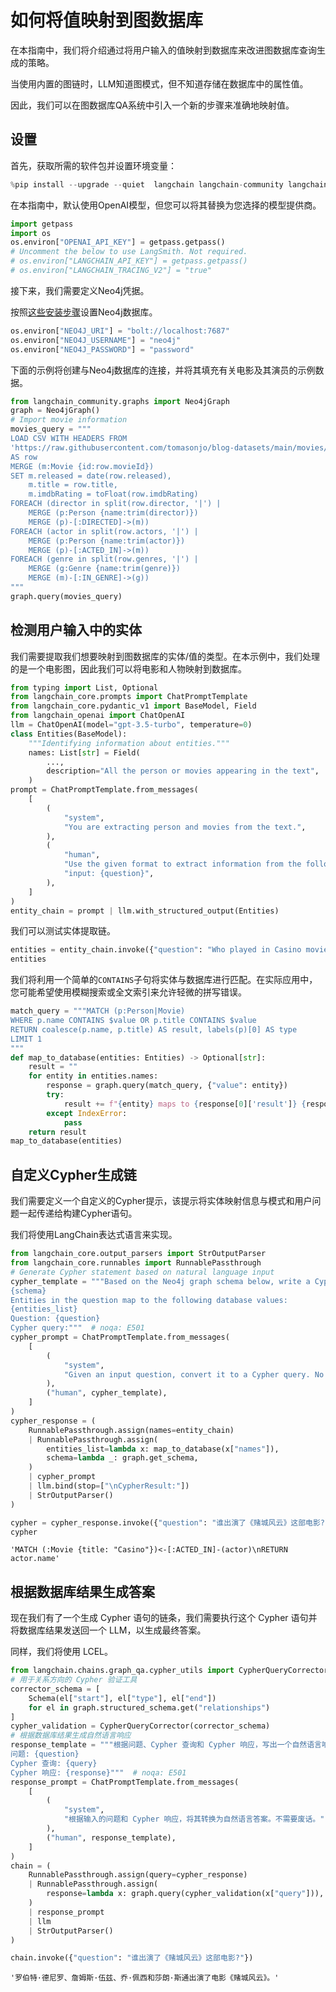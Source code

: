 # 如何将值映射到图数据库

在本指南中，我们将介绍通过将用户输入的值映射到数据库来改进图数据库查询生成的策略。

当使用内置的图链时，LLM知道图模式，但不知道存储在数据库中的属性值。

因此，我们可以在图数据库QA系统中引入一个新的步骤来准确地映射值。

## 设置

首先，获取所需的软件包并设置环境变量：

```python
%pip install --upgrade --quiet  langchain langchain-community langchain-openai neo4j
```

在本指南中，默认使用OpenAI模型，但您可以将其替换为您选择的模型提供商。

```python
import getpass
import os
os.environ["OPENAI_API_KEY"] = getpass.getpass()
# Uncomment the below to use LangSmith. Not required.
# os.environ["LANGCHAIN_API_KEY"] = getpass.getpass()
# os.environ["LANGCHAIN_TRACING_V2"] = "true"
```

接下来，我们需要定义Neo4j凭据。

按照[这些安装步骤](https://neo4j.com/docs/operations-manual/current/installation/)设置Neo4j数据库。

```python
os.environ["NEO4J_URI"] = "bolt://localhost:7687"
os.environ["NEO4J_USERNAME"] = "neo4j"
os.environ["NEO4J_PASSWORD"] = "password"
```

下面的示例将创建与Neo4j数据库的连接，并将其填充有关电影及其演员的示例数据。

```python
from langchain_community.graphs import Neo4jGraph
graph = Neo4jGraph()
# Import movie information
movies_query = """
LOAD CSV WITH HEADERS FROM 
'https://raw.githubusercontent.com/tomasonjo/blog-datasets/main/movies/movies_small.csv'
AS row
MERGE (m:Movie {id:row.movieId})
SET m.released = date(row.released),
    m.title = row.title,
    m.imdbRating = toFloat(row.imdbRating)
FOREACH (director in split(row.director, '|') | 
    MERGE (p:Person {name:trim(director)})
    MERGE (p)-[:DIRECTED]->(m))
FOREACH (actor in split(row.actors, '|') | 
    MERGE (p:Person {name:trim(actor)})
    MERGE (p)-[:ACTED_IN]->(m))
FOREACH (genre in split(row.genres, '|') | 
    MERGE (g:Genre {name:trim(genre)})
    MERGE (m)-[:IN_GENRE]->(g))
"""
graph.query(movies_query)
```

## 检测用户输入中的实体

我们需要提取我们想要映射到图数据库的实体/值的类型。在本示例中，我们处理的是一个电影图，因此我们可以将电影和人物映射到数据库。

```python
from typing import List, Optional
from langchain_core.prompts import ChatPromptTemplate
from langchain_core.pydantic_v1 import BaseModel, Field
from langchain_openai import ChatOpenAI
llm = ChatOpenAI(model="gpt-3.5-turbo", temperature=0)
class Entities(BaseModel):
    """Identifying information about entities."""
    names: List[str] = Field(
        ...,
        description="All the person or movies appearing in the text",
    )
prompt = ChatPromptTemplate.from_messages(
    [
        (
            "system",
            "You are extracting person and movies from the text.",
        ),
        (
            "human",
            "Use the given format to extract information from the following "
            "input: {question}",
        ),
    ]
)
entity_chain = prompt | llm.with_structured_output(Entities)
```

我们可以测试实体提取链。

```python
entities = entity_chain.invoke({"question": "Who played in Casino movie?"})
entities
```

我们将利用一个简单的`CONTAINS`子句将实体与数据库进行匹配。在实际应用中，您可能希望使用模糊搜索或全文索引来允许轻微的拼写错误。

```python
match_query = """MATCH (p:Person|Movie)
WHERE p.name CONTAINS $value OR p.title CONTAINS $value
RETURN coalesce(p.name, p.title) AS result, labels(p)[0] AS type
LIMIT 1
"""
def map_to_database(entities: Entities) -> Optional[str]:
    result = ""
    for entity in entities.names:
        response = graph.query(match_query, {"value": entity})
        try:
            result += f"{entity} maps to {response[0]['result']} {response[0]['type']} in database\n"
        except IndexError:
            pass
    return result
map_to_database(entities)
```

## 自定义Cypher生成链

我们需要定义一个自定义的Cypher提示，该提示将实体映射信息与模式和用户问题一起传递给构建Cypher语句。

我们将使用LangChain表达式语言来实现。

```python
from langchain_core.output_parsers import StrOutputParser
from langchain_core.runnables import RunnablePassthrough
# Generate Cypher statement based on natural language input
cypher_template = """Based on the Neo4j graph schema below, write a Cypher query that would answer the user's question:
{schema}
Entities in the question map to the following database values:
{entities_list}
Question: {question}
Cypher query:"""  # noqa: E501
cypher_prompt = ChatPromptTemplate.from_messages(
    [
        (
            "system",
            "Given an input question, convert it to a Cypher query. No pre-amble.",
        ),
        ("human", cypher_template),
    ]
)
cypher_response = (
    RunnablePassthrough.assign(names=entity_chain)
    | RunnablePassthrough.assign(
        entities_list=lambda x: map_to_database(x["names"]),
        schema=lambda _: graph.get_schema,
    )
    | cypher_prompt
    | llm.bind(stop=["\nCypherResult:"])
    | StrOutputParser()
)
```

```python
cypher = cypher_response.invoke({"question": "谁出演了《赌城风云》这部电影?"})
cypher
```

```output
'MATCH (:Movie {title: "Casino"})<-[:ACTED_IN]-(actor)\nRETURN actor.name'
```

## 根据数据库结果生成答案

现在我们有了一个生成 Cypher 语句的链条，我们需要执行这个 Cypher 语句并将数据库结果发送回一个 LLM，以生成最终答案。

同样，我们将使用 LCEL。

```python
from langchain.chains.graph_qa.cypher_utils import CypherQueryCorrector, Schema
# 用于关系方向的 Cypher 验证工具
corrector_schema = [
    Schema(el["start"], el["type"], el["end"])
    for el in graph.structured_schema.get("relationships")
]
cypher_validation = CypherQueryCorrector(corrector_schema)
# 根据数据库结果生成自然语言响应
response_template = """根据问题、Cypher 查询和 Cypher 响应，写出一个自然语言响应：
问题: {question}
Cypher 查询: {query}
Cypher 响应: {response}"""  # noqa: E501
response_prompt = ChatPromptTemplate.from_messages(
    [
        (
            "system",
            "根据输入的问题和 Cypher 响应，将其转换为自然语言答案。不需要废话。",
        ),
        ("human", response_template),
    ]
)
chain = (
    RunnablePassthrough.assign(query=cypher_response)
    | RunnablePassthrough.assign(
        response=lambda x: graph.query(cypher_validation(x["query"])),
    )
    | response_prompt
    | llm
    | StrOutputParser()
)
```

```python
chain.invoke({"question": "谁出演了《赌城风云》这部电影?"})
```

```output
'罗伯特·德尼罗、詹姆斯·伍兹、乔·佩西和莎朗·斯通出演了电影《赌城风云》。'
```


